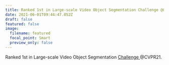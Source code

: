 ```yaml
---
title: Ranked 1st in Large-scale Video Object Segmentation Challenge @CVPR21
date: 2021-06-01T09:44:47.052Z
draft: false
featured: false
image:
  filename: featured
  focal_point: Smart
  preview_only: false
---
```

Ranked 1st in Large-scale Video Object Segmentation <a href="https://youtube-vos.org/challenge/2021/">Challenge </a>@CVPR21.
